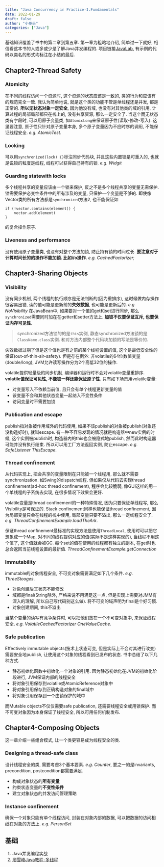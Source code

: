 ```yaml
---
title: "Java Concurrency in Practice-I.Fundamentals"
date: 2022-01-29
draft: false
author: "小拳头"
categories: ["Java"]
---
```


基础知识覆盖了书中的第二章到第五章. 第一章为粗略地介绍, 简单过一下就好, 相信看这本书的人或多或少是了解Java并发编程的. 项目链接[JavaLab](https://github.com/huanruiz/JavaLab), 有示例的代码以类名的形式均标注在小结的最后.

## Chapter2-Thread Safety
### Atomicity
在不同的线程访问一个资源时, 这个资源的状态应该是一致的, 类的行为和应该有的规范完全一致. 我认为简单地说, 就是这个类的功能不管是单线程还是并发, 都是正常的. **所以无状态对象一定安全**, 因为他没有域, 也没有对其他类的域的引用, 计算过程的局部局部都只在栈上的, 没有共享资源, 那么一定安全了. 当这个而无状态类有字段时, 可以用原子变量类, 如`AtomicLong`来保证原子性(读取-修改-写入). 这里要注意, 原子性只针对原子变量本身, 多个原子变量因为不应时序的调用, 不能保证线程安全. *e.g. AtomicTest*.

### Locking
可以用`synchronized(lock) {}`标注同步代码块, 并且这些内置锁是可重入的, 也就是说锁的粒度是线程, 线程可以获得自己持有的锁. *e.g. Widgit*

### Guarding statewith locks
多个线程共享的变量应该由一个锁来保护, 反之不是多个线程共享的变量无需保护. 锁需要保护必变性条件中的所有涉及的变量, 只保护一个变量是不够的. 即使像Vector类的所有方法都是`synchronized`方法2, 也不能保证如
```
if (!vector.contains(element)) {
    vector.add(element)
}
```
的复合操作原子.

### Liveness and performance
没有使用原子变量类, 也没有对整个方法加锁, 防止持有锁的时间过长. **要注意对于计算时间长的的操作不能加锁. 比如i/o操作**. *e.g. CachedFactorizer*;

## Chapter3-Sharing Objects
### Visibility
没有同步机制, 两个线程的执行顺序是无法判断的(因为重排序), 这时候做内存操作很容易出错, 读的值可能是更新前的**失效数据**, 也可能是更新后的. *e.g. NoVisibility* 在JavaBean中, 如果要对一个值的get和set进行同步, 那么`synchronized`需要同时加在在getter和setter方法上. **加锁不仅要保证互斥, 也要保证内存可见性.**

> synchronized方法锁的的是`this`实例, 静态synchronized方法锁的是`ClassName.class`实例. 和对方法内部整个代码块加锁的写法是等价的.

失效数据过期了但是这个值也是有之前的某个线程设置的值, 这个是最低安全性的保证(out-of-thin-air-safety). 但是存在例外: 非volatile的64位数值变量(double/long), JVM允许读写操作分为2个高低32位的操作.

volatile提供轻量级的同步机制, 编译器和运行时不会对volatile变量重排序. **volatile值保证可见性, 不像锁一样还能保证原子性.** 只有如下场景用volatile变量:
- 对变量写入不依赖当前值, 且只会有单个线程更新变量的值
- 该变量不会和其他状态变量一起纳入不变性条件
- 访问变量时不需要加锁

### Publication and escape
publish指对象被作用域外的代码使用, 如果不该publish的对象被publish(对象还没构造好时), 就叫escape. 有一种不容易发现的情况就是构造器中new实例的时候, 这个实例被publish时, 构造器内的this也会被隐式地publish, 然而此时构造器可能并没有执行结束. 所以可以用工厂方法返回实例, 防止escape. *e.g. SafeListener ThisEscape*.

### Thread confinement
从代码实现上, 把会共享的变量限制在只能被一个线程用, 那么就不需要synchronization. 如Swing的dispatch线程. 但如果仅从代码去实现thread confinement(ad-hoc thread confinement), 程序会比较脆弱, 像GUI这样的用一个单线程的子系统去实现, 在很多情况下效果会更好. 

volatile变量是thread confinement的一种特殊情况, 因为只要保证单线程写, 那么Visibility是可保证的. Stack confinement同样也能保证thread confinement, 因为局部变量只会在线程的栈中使用, 局部变量只要不溢出, 那么一定线程安全了. *e.g. ThreadConfinementExample.loadTheArk*.

保证thread confinement最标准的实现方法是使用`ThreadLocal`, 使用时可以把它想象成一个Map, 对不同的线程提供对应的值(实际不是这样实现的), 当线程不用这个值了, 这个值就会被GC. 每个set的值在使用的线程都有独立的副本, 在get时也总会返回当前线程设置的最新值. *ThreadConfinementExample.getConnection*

### Immutability
immutable的对象线程安全, 不可变对象需要满足如下几个条件. *e.g. ThreeStooges*.
- 对象创建后其状态不能修改
- 域都是final(String除外, 严格来说不用满足这一点, 但是实现上需要对JMM有深入的理解, 所以自己写代码别这么做). 将不可变的域声明为final是个好习惯. 
- 对象创建期间, this不溢出

当某个变量的读写有竞争条件时, 可以把他们放在一个不可变对象中, 来保证线程安全. *e.g. VolatileCachedFactorizer OneValueCache*. 

### Safe publication
Effectively immutable objects(技术上状态可变, 但是实际上不会对其进行改变)需要安全地publish, 让使用这个对象的线程看到已发布的状态. 书中总结了以下几种方式. 
- 静态初始化函数中初始化一个对象的引用. 因为静态初始化在JVM的初始化阶段进行, JVM保证内部的线程安全
- 将对象引用保存到volatile或AtomicReference对象中
- 将对象引用保存到正确构造对象的final域中
- 将对象引用保存到一个由锁保护的域中

而Mutable objects不仅仅需要safe publication, 还需要线程安全或用锁保护. 而不可变对象因为本身保证了线程安全, 所以可用任何机制发布. 

## Chapter4-Composing Objects
这一章介绍一些组合模式, 让一个类更容易成为线程安全的类.

### Designing a thread-safe class
设计线程安全的类, 需要考虑3个基本要素. *e.g. Counter*, 要之一的是invariants, precondition, postcondition都需要满足.
- 构成对象状态的**所有变量**
- 约束状态变量的**不变性条件**
- 建立对象状态的并发访问管理策略

### Instance confinement
确保一个对象只能有单个线程访问, 封装在对象内部的数据, 可以把数据的访问相纸在对象的方法上. *e.g. PersonSet*

## 基础
1. Java并发编程实战
2. [廖雪峰Java教程-多线程](https://www.liaoxuefeng.com/wiki/1252599548343744/1255943750561472)
